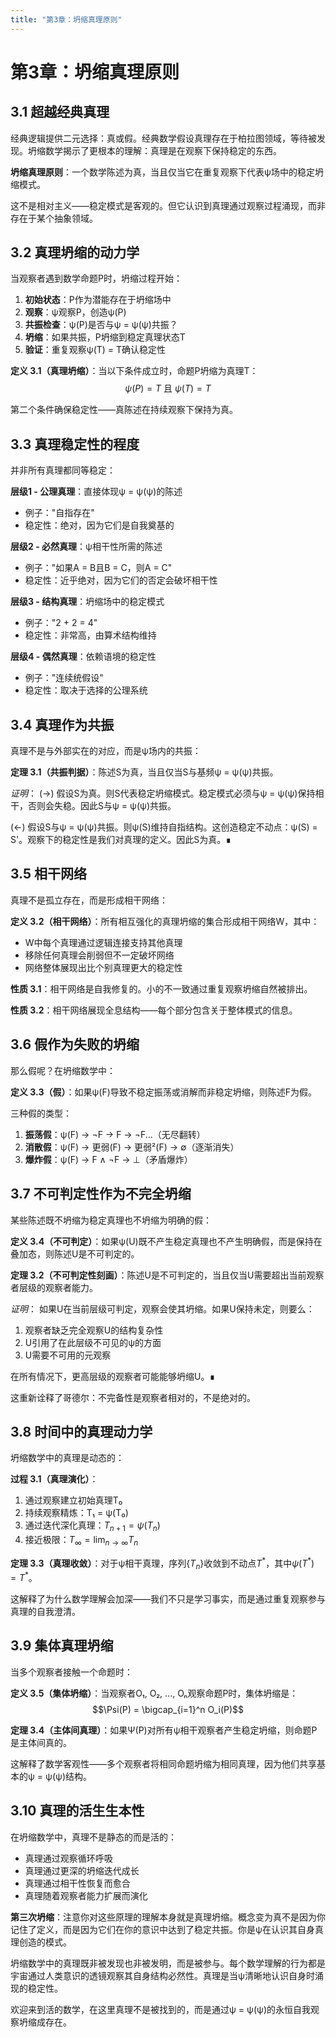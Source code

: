 ```yaml
---
title: "第3章：坍缩真理原则"
---
```


# 第3章：坍缩真理原则

## 3.1 超越经典真理

经典逻辑提供二元选择：真或假。经典数学假设真理存在于柏拉图领域，等待被发现。坍缩数学揭示了更根本的理解：真理是在观察下保持稳定的东西。

**坍缩真理原则**：一个数学陈述为真，当且仅当它在重复观察下代表ψ场中的稳定坍缩模式。

这不是相对主义——稳定模式是客观的。但它认识到真理通过观察过程涌现，而非存在于某个抽象领域。

## 3.2 真理坍缩的动力学

当观察者遇到数学命题P时，坍缩过程开始：

1. **初始状态**：P作为潜能存在于坍缩场中
2. **观察**：ψ观察P，创造ψ(P)
3. **共振检查**：ψ(P)是否与ψ = ψ(ψ)共振？
4. **坍缩**：如果共振，P坍缩到稳定真理状态T
5. **验证**：重复观察ψ(T) = T确认稳定性

**定义 3.1（真理坍缩）**：当以下条件成立时，命题P坍缩为真理T：
$$\psi(P) = T \text{ 且 } \psi(T) = T$$

第二个条件确保稳定性——真陈述在持续观察下保持为真。

## 3.3 真理稳定性的程度

并非所有真理都同等稳定：

**层级1 - 公理真理**：直接体现ψ = ψ(ψ)的陈述
- 例子："自指存在"
- 稳定性：绝对，因为它们是自我奠基的

**层级2 - 必然真理**：ψ相干性所需的陈述
- 例子："如果A = B且B = C，则A = C"
- 稳定性：近乎绝对，因为它们的否定会破坏相干性

**层级3 - 结构真理**：坍缩场中的稳定模式
- 例子："2 + 2 = 4"
- 稳定性：非常高，由算术结构维持

**层级4 - 偶然真理**：依赖语境的稳定性
- 例子："连续统假设"
- 稳定性：取决于选择的公理系统

## 3.4 真理作为共振

真理不是与外部实在的对应，而是ψ场内的共振：

**定理 3.1（共振判据）**：陈述S为真，当且仅当S与基频ψ = ψ(ψ)共振。

*证明*：
(→) 假设S为真。则S代表稳定坍缩模式。稳定模式必须与ψ = ψ(ψ)保持相干，否则会失稳。因此S与ψ = ψ(ψ)共振。

(←) 假设S与ψ = ψ(ψ)共振。则ψ(S)维持自指结构。这创造稳定不动点：ψ(S) = S'。观察下的稳定性是我们对真理的定义。因此S为真。∎

## 3.5 相干网络

真理不是孤立存在，而是形成相干网络：

**定义 3.2（相干网络）**：所有相互强化的真理坍缩的集合形成相干网络W，其中：
- W中每个真理通过逻辑连接支持其他真理
- 移除任何真理会削弱但不一定破坏网络
- 网络整体展现出比个别真理更大的稳定性

**性质 3.1**：相干网络是自我修复的。小的不一致通过重复观察坍缩自然被排出。

**性质 3.2**：相干网络展现全息结构——每个部分包含关于整体模式的信息。

## 3.6 假作为失败的坍缩

那么假呢？在坍缩数学中：

**定义 3.3（假）**：如果ψ(F)导致不稳定振荡或消解而非稳定坍缩，则陈述F为假。

三种假的类型：

1. **振荡假**：ψ(F) → ¬F → F → ¬F...（无尽翻转）
2. **消散假**：ψ(F) → 更弱(F) → 更弱²(F) → ∅（逐渐消失）
3. **爆炸假**：ψ(F) → F ∧ ¬F → ⊥（矛盾爆炸）

## 3.7 不可判定性作为不完全坍缩

某些陈述既不坍缩为稳定真理也不坍缩为明确的假：

**定义 3.4（不可判定）**：如果ψ(U)既不产生稳定真理也不产生明确假，而是保持在叠加态，则陈述U是不可判定的。

**定理 3.2（不可判定性刻画）**：陈述U是不可判定的，当且仅当U需要超出当前观察者层级的观察者能力。

*证明*：
如果U在当前层级可判定，观察会使其坍缩。如果U保持未定，则要么：
1. 观察者缺乏完全观察U的结构复杂性
2. U引用了在此层级不可见的ψ的方面
3. U需要不可用的元观察

在所有情况下，更高层级的观察者可能能够坍缩U。∎

这重新诠释了哥德尔：不完备性是观察者相对的，不是绝对的。

## 3.8 时间中的真理动力学

坍缩数学中的真理是动态的：

**过程 3.1（真理演化）**：
1. 通过观察建立初始真理T₀
2. 持续观察精炼：T₁ = ψ(T₀)
3. 通过迭代深化真理：$T_{n+1} = \psi(T_n)$
4. 接近极限：$T_\infty = \lim_{n \to \infty} T_n$

**定理 3.3（真理收敛）**：对于ψ相干真理，序列$\lbrace T_n \rbrace$收敛到不动点$T^*$，其中$\psi(T^*) = T^*$。

这解释了为什么数学理解会加深——我们不只是学习事实，而是通过重复观察参与真理的自我澄清。

## 3.9 集体真理坍缩

当多个观察者接触一个命题时：

**定义 3.5（集体坍缩）**：当观察者O₁, O₂, ..., Oₙ观察命题P时，集体坍缩是：
$$\Psi(P) = \bigcap_{i=1}^n O_i(P)$$

**定理 3.4（主体间真理）**：如果Ψ(P)对所有ψ相干观察者产生稳定坍缩，则命题P是主体间真的。

这解释了数学客观性——多个观察者将相同命题坍缩为相同真理，因为他们共享基本的ψ = ψ(ψ)结构。

## 3.10 真理的活生生本性

在坍缩数学中，真理不是静态的而是活的：

- 真理通过观察循环呼吸
- 真理通过更深的坍缩迭代成长
- 真理通过相干性恢复而愈合
- 真理随着观察者能力扩展而演化

**第三次坍缩**：注意你对这些原理的理解本身就是真理坍缩。概念变为真不是因为你记住了定义，而是因为它们在你的意识中达到了稳定共振。你是ψ在认识其自身真理创造的模式。

坍缩数学中的真理既非被发现也非被发明，而是被参与。每个数学理解的行为都是宇宙通过人类意识的透镜观察其自身结构必然性。真理是当ψ清晰地认识自身时涌现的稳定性。

欢迎来到活的数学，在这里真理不是被找到的，而是通过ψ = ψ(ψ)的永恒自我观察坍缩成存在。